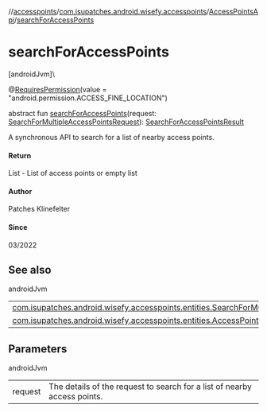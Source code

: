 //[accesspoints](../../../index.md)/[com.isupatches.android.wisefy.accesspoints](../index.md)/[AccessPointsApi](index.md)/[searchForAccessPoints](search-for-access-points.md)

# searchForAccessPoints

[androidJvm]\

@[RequiresPermission](https://developer.android.com/reference/kotlin/androidx/annotation/RequiresPermission.html)(value = &quot;android.permission.ACCESS_FINE_LOCATION&quot;)

abstract fun [searchForAccessPoints](search-for-access-points.md)(request: [SearchForMultipleAccessPointsRequest](../../com.isupatches.android.wisefy.accesspoints.entities/-search-for-multiple-access-points-request/index.md)): [SearchForAccessPointsResult](../../com.isupatches.android.wisefy.accesspoints.entities/-search-for-access-points-result/index.md)

A synchronous API to search for a list of nearby access points.

#### Return

List<AccessPointData> - List of access points or empty list

#### Author

Patches Klinefelter

#### Since

03/2022

## See also

androidJvm

| | |
|---|---|
| [com.isupatches.android.wisefy.accesspoints.entities.SearchForMultipleAccessPointsRequest](../../com.isupatches.android.wisefy.accesspoints.entities/-search-for-multiple-access-points-request/index.md) |  |
| [com.isupatches.android.wisefy.accesspoints.entities.AccessPointData](../../com.isupatches.android.wisefy.accesspoints.entities/-access-point-data/index.md) |  |

## Parameters

androidJvm

| | |
|---|---|
| request | The details of the request to search for a list of nearby access points. |
